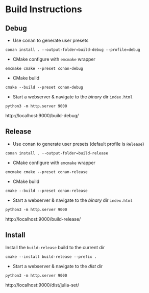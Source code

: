 # Build Instructions

## Debug

* Use conan to generate user presets
```commandline
conan install . --output-folder=build-debug --profile=debug
```

* CMake configure with `emcmake` wrapper
```commandline
emcmake cmake --preset conan-debug
```

* CMake build
```commandline
cmake --build --preset conan-debug 
```

* Start a webserver & navigate to the *binary* dir `index.html`
```commandline
python3 -m http.server 9000
```
http://localhost:9000/build-debug/

## Release

* Use conan to generate user presets (default profile is `Release`)
```commandline
conan install . --output-folder=build-release
```

* CMake configure with `emcmake` wrapper
```commandline
emcmake cmake --preset conan-release
```

* CMake build
```commandline
cmake --build --preset conan-release
```

* Start a webserver & navigate to the *binary* dir `index.html`
```commandline
python3 -m http.server 9000
```
http://localhost:9000/build-release/

## Install

Install the `build-release` build to the current dir
```commandline
cmake --install build-release --prefix .
```

* Start a webserver & navigate to the *dist* dir
```commandline
python3 -m http.server 9000
```
http://localhost:9000/dist/julia-set/